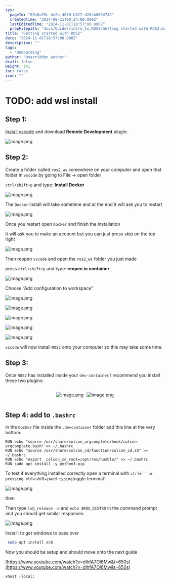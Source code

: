 ```yaml
---
sys:
  pageId: "89e0a78c-4e2b-4070-b327-d28cb0694742"
  createdTime: "2024-08-21T00:24:00.000Z"
  lastEditedTime: "2024-11-01T18:57:00.000Z"
  propFilepath: "docs/Guides/intro_to_ROS2/Getting started with ROS2.md"
title: "Getting started with ROS2"
date: "2024-11-01T18:57:00.000Z"
description: ""
tags:
  - "Onboarding"
author: "Overridden author"
draft: false
weight: 141
toc: false
icon: ""
---
```


# TODO: add wsl install

## Step 1:

[Install vscode](https://code.visualstudio.com/download) and download **Remote Development** plugin:

![image.png](https://prod-files-secure.s3.us-west-2.amazonaws.com/d518164a-d88e-44d1-a4ee-3adb3bd8bce0/efb52993-1881-4a40-b95e-6f020334f022/image.png?X-Amz-Algorithm=AWS4-HMAC-SHA256&X-Amz-Content-Sha256=UNSIGNED-PAYLOAD&X-Amz-Credential=ASIAZI2LB4666N23CCLM%2F20250414%2Fus-west-2%2Fs3%2Faws4_request&X-Amz-Date=20250414T081224Z&X-Amz-Expires=3600&X-Amz-Security-Token=IQoJb3JpZ2luX2VjEIf%2F%2F%2F%2F%2F%2F%2F%2F%2F%2FwEaCXVzLXdlc3QtMiJHMEUCIFQ4gcDYhL8XeCODoDF1L2UHQ7%2BOt9TnITFlfOjRURwnAiEAgd7pGAUWjdngZU4lVpzgZKYc3CZIsgY2chcuSQw3UBYq%2FwMIEBAAGgw2Mzc0MjMxODM4MDUiDBBxVYmXv2aH8s86zyrcA%2FvxRTXiTFUt3C7VifTGEJfbt4rcU8%2BYbRZ6lb1c3hGhGRmmFIQ%2BlW6qNgf8v0zm63QBUcA3nBCFDT67y4v1FPQvg8jFEFi0j79A2v0Pg1F8yQk8kZYKab6RThTP0p8VArd9uwcL41fT5DUMLJnnTkgFgA%2FqcL2OcoVh1o%2BOxcg2CZqxwoLKBuV1CdWkY8IU6fPlbuHDFij6UgM9XlC3eMjknYk%2FN8cNJhXoN6UaXlBWhxhSC69eFqglXvj3rBgj7r6zEq1orB%2B5WOdPH%2F%2BHgRMrVlibcuypLsO9nNxvrRqZNSeRpg5nGZrMKBNT5HYyHJHHeyqzBYVIDrD%2BT7XJuR2AqMqd1fKe6qwRopka4X4vHxyqlRN1jOte705NSvi7uOyObdN%2F%2F4B04PDk98oFE80Q76FN8K5neNnABKwTVzEy%2BVHRpTzXS1oOpajuR%2BhCyrs8Tm%2BNWGAKPeue5e90Es1smRh3I6noeqgKGnhAJE8qxTWGYrqKq13ivKT0WDhk5DhksZPhqQQOD6130i7fkECCef6zrOC%2FwgFvlPM2KzRKjyQAqvQxtAk2YG8hM6JFMfctlbpN1CYBYv0F%2BAJUGbOXnWfKjN9uC8IUHdQ82VQn3N5e6KKO5z%2Be1R3UMNLj8r8GOqUBbhYf21Buc%2FPZurip6k5nc%2Fi74Ow4hQ63mhH810kQW5Hvi3Ln2DhENQEDI3AfYehpnbnQNGP2IWW1TKVCWyd1SXQ4dfQl3a63qVo8roijnm%2FGiU8%2FDOmaY7KRXV4DShFz0%2F8Ac%2Fa%2BY7J%2BQslO4fhaASJz05Wr1Xp%2FVLjxSLh%2FeEUtymaqmeQwNoJX%2FdXxdpdlQjE4wmPpjJkjf1yLQ7fzggCukbwI&X-Amz-Signature=b66f433d832bd36f393bb70c761c2daa188fa3f703813f3a06c04a506b42aabd&X-Amz-SignedHeaders=host&x-id=GetObject)

## Step 2:

Create a folder called `ros2_ws` somewhere on your computer and open that folder in `vscode` by going to File → open folder 

`ctrl+shift+p` and type: **Install Docker**

![image.png](https://prod-files-secure.s3.us-west-2.amazonaws.com/d518164a-d88e-44d1-a4ee-3adb3bd8bce0/2269dc0e-1cd5-47ff-bceb-c04ad9b2eab0/image.png?X-Amz-Algorithm=AWS4-HMAC-SHA256&X-Amz-Content-Sha256=UNSIGNED-PAYLOAD&X-Amz-Credential=ASIAZI2LB4666N23CCLM%2F20250414%2Fus-west-2%2Fs3%2Faws4_request&X-Amz-Date=20250414T081224Z&X-Amz-Expires=3600&X-Amz-Security-Token=IQoJb3JpZ2luX2VjEIf%2F%2F%2F%2F%2F%2F%2F%2F%2F%2FwEaCXVzLXdlc3QtMiJHMEUCIFQ4gcDYhL8XeCODoDF1L2UHQ7%2BOt9TnITFlfOjRURwnAiEAgd7pGAUWjdngZU4lVpzgZKYc3CZIsgY2chcuSQw3UBYq%2FwMIEBAAGgw2Mzc0MjMxODM4MDUiDBBxVYmXv2aH8s86zyrcA%2FvxRTXiTFUt3C7VifTGEJfbt4rcU8%2BYbRZ6lb1c3hGhGRmmFIQ%2BlW6qNgf8v0zm63QBUcA3nBCFDT67y4v1FPQvg8jFEFi0j79A2v0Pg1F8yQk8kZYKab6RThTP0p8VArd9uwcL41fT5DUMLJnnTkgFgA%2FqcL2OcoVh1o%2BOxcg2CZqxwoLKBuV1CdWkY8IU6fPlbuHDFij6UgM9XlC3eMjknYk%2FN8cNJhXoN6UaXlBWhxhSC69eFqglXvj3rBgj7r6zEq1orB%2B5WOdPH%2F%2BHgRMrVlibcuypLsO9nNxvrRqZNSeRpg5nGZrMKBNT5HYyHJHHeyqzBYVIDrD%2BT7XJuR2AqMqd1fKe6qwRopka4X4vHxyqlRN1jOte705NSvi7uOyObdN%2F%2F4B04PDk98oFE80Q76FN8K5neNnABKwTVzEy%2BVHRpTzXS1oOpajuR%2BhCyrs8Tm%2BNWGAKPeue5e90Es1smRh3I6noeqgKGnhAJE8qxTWGYrqKq13ivKT0WDhk5DhksZPhqQQOD6130i7fkECCef6zrOC%2FwgFvlPM2KzRKjyQAqvQxtAk2YG8hM6JFMfctlbpN1CYBYv0F%2BAJUGbOXnWfKjN9uC8IUHdQ82VQn3N5e6KKO5z%2Be1R3UMNLj8r8GOqUBbhYf21Buc%2FPZurip6k5nc%2Fi74Ow4hQ63mhH810kQW5Hvi3Ln2DhENQEDI3AfYehpnbnQNGP2IWW1TKVCWyd1SXQ4dfQl3a63qVo8roijnm%2FGiU8%2FDOmaY7KRXV4DShFz0%2F8Ac%2Fa%2BY7J%2BQslO4fhaASJz05Wr1Xp%2FVLjxSLh%2FeEUtymaqmeQwNoJX%2FdXxdpdlQjE4wmPpjJkjf1yLQ7fzggCukbwI&X-Amz-Signature=0eab12d3512f8931137b63048b7adabceb81bccbb48c31599b9031de2027256a&X-Amz-SignedHeaders=host&x-id=GetObject)

The `Docker` install will take sometime and at the end it will ask you to restart

![image.png](https://prod-files-secure.s3.us-west-2.amazonaws.com/d518164a-d88e-44d1-a4ee-3adb3bd8bce0/ed233f78-be33-4b1f-b89c-9c346c0e961e/image.png?X-Amz-Algorithm=AWS4-HMAC-SHA256&X-Amz-Content-Sha256=UNSIGNED-PAYLOAD&X-Amz-Credential=ASIAZI2LB4666N23CCLM%2F20250414%2Fus-west-2%2Fs3%2Faws4_request&X-Amz-Date=20250414T081224Z&X-Amz-Expires=3600&X-Amz-Security-Token=IQoJb3JpZ2luX2VjEIf%2F%2F%2F%2F%2F%2F%2F%2F%2F%2FwEaCXVzLXdlc3QtMiJHMEUCIFQ4gcDYhL8XeCODoDF1L2UHQ7%2BOt9TnITFlfOjRURwnAiEAgd7pGAUWjdngZU4lVpzgZKYc3CZIsgY2chcuSQw3UBYq%2FwMIEBAAGgw2Mzc0MjMxODM4MDUiDBBxVYmXv2aH8s86zyrcA%2FvxRTXiTFUt3C7VifTGEJfbt4rcU8%2BYbRZ6lb1c3hGhGRmmFIQ%2BlW6qNgf8v0zm63QBUcA3nBCFDT67y4v1FPQvg8jFEFi0j79A2v0Pg1F8yQk8kZYKab6RThTP0p8VArd9uwcL41fT5DUMLJnnTkgFgA%2FqcL2OcoVh1o%2BOxcg2CZqxwoLKBuV1CdWkY8IU6fPlbuHDFij6UgM9XlC3eMjknYk%2FN8cNJhXoN6UaXlBWhxhSC69eFqglXvj3rBgj7r6zEq1orB%2B5WOdPH%2F%2BHgRMrVlibcuypLsO9nNxvrRqZNSeRpg5nGZrMKBNT5HYyHJHHeyqzBYVIDrD%2BT7XJuR2AqMqd1fKe6qwRopka4X4vHxyqlRN1jOte705NSvi7uOyObdN%2F%2F4B04PDk98oFE80Q76FN8K5neNnABKwTVzEy%2BVHRpTzXS1oOpajuR%2BhCyrs8Tm%2BNWGAKPeue5e90Es1smRh3I6noeqgKGnhAJE8qxTWGYrqKq13ivKT0WDhk5DhksZPhqQQOD6130i7fkECCef6zrOC%2FwgFvlPM2KzRKjyQAqvQxtAk2YG8hM6JFMfctlbpN1CYBYv0F%2BAJUGbOXnWfKjN9uC8IUHdQ82VQn3N5e6KKO5z%2Be1R3UMNLj8r8GOqUBbhYf21Buc%2FPZurip6k5nc%2Fi74Ow4hQ63mhH810kQW5Hvi3Ln2DhENQEDI3AfYehpnbnQNGP2IWW1TKVCWyd1SXQ4dfQl3a63qVo8roijnm%2FGiU8%2FDOmaY7KRXV4DShFz0%2F8Ac%2Fa%2BY7J%2BQslO4fhaASJz05Wr1Xp%2FVLjxSLh%2FeEUtymaqmeQwNoJX%2FdXxdpdlQjE4wmPpjJkjf1yLQ7fzggCukbwI&X-Amz-Signature=acc8b12a1c6609210f49951394bccab2748405c1581cc0a06b1dd5df75bf3bb3&X-Amz-SignedHeaders=host&x-id=GetObject)

Once you restart open `Docker` and finish the installation

It will ask you to make an account but you can just press skip on the top right

![image.png](https://prod-files-secure.s3.us-west-2.amazonaws.com/d518164a-d88e-44d1-a4ee-3adb3bd8bce0/21010ad9-1659-4fd9-9f59-9932a09b2a3d/image.png?X-Amz-Algorithm=AWS4-HMAC-SHA256&X-Amz-Content-Sha256=UNSIGNED-PAYLOAD&X-Amz-Credential=ASIAZI2LB4666N23CCLM%2F20250414%2Fus-west-2%2Fs3%2Faws4_request&X-Amz-Date=20250414T081224Z&X-Amz-Expires=3600&X-Amz-Security-Token=IQoJb3JpZ2luX2VjEIf%2F%2F%2F%2F%2F%2F%2F%2F%2F%2FwEaCXVzLXdlc3QtMiJHMEUCIFQ4gcDYhL8XeCODoDF1L2UHQ7%2BOt9TnITFlfOjRURwnAiEAgd7pGAUWjdngZU4lVpzgZKYc3CZIsgY2chcuSQw3UBYq%2FwMIEBAAGgw2Mzc0MjMxODM4MDUiDBBxVYmXv2aH8s86zyrcA%2FvxRTXiTFUt3C7VifTGEJfbt4rcU8%2BYbRZ6lb1c3hGhGRmmFIQ%2BlW6qNgf8v0zm63QBUcA3nBCFDT67y4v1FPQvg8jFEFi0j79A2v0Pg1F8yQk8kZYKab6RThTP0p8VArd9uwcL41fT5DUMLJnnTkgFgA%2FqcL2OcoVh1o%2BOxcg2CZqxwoLKBuV1CdWkY8IU6fPlbuHDFij6UgM9XlC3eMjknYk%2FN8cNJhXoN6UaXlBWhxhSC69eFqglXvj3rBgj7r6zEq1orB%2B5WOdPH%2F%2BHgRMrVlibcuypLsO9nNxvrRqZNSeRpg5nGZrMKBNT5HYyHJHHeyqzBYVIDrD%2BT7XJuR2AqMqd1fKe6qwRopka4X4vHxyqlRN1jOte705NSvi7uOyObdN%2F%2F4B04PDk98oFE80Q76FN8K5neNnABKwTVzEy%2BVHRpTzXS1oOpajuR%2BhCyrs8Tm%2BNWGAKPeue5e90Es1smRh3I6noeqgKGnhAJE8qxTWGYrqKq13ivKT0WDhk5DhksZPhqQQOD6130i7fkECCef6zrOC%2FwgFvlPM2KzRKjyQAqvQxtAk2YG8hM6JFMfctlbpN1CYBYv0F%2BAJUGbOXnWfKjN9uC8IUHdQ82VQn3N5e6KKO5z%2Be1R3UMNLj8r8GOqUBbhYf21Buc%2FPZurip6k5nc%2Fi74Ow4hQ63mhH810kQW5Hvi3Ln2DhENQEDI3AfYehpnbnQNGP2IWW1TKVCWyd1SXQ4dfQl3a63qVo8roijnm%2FGiU8%2FDOmaY7KRXV4DShFz0%2F8Ac%2Fa%2BY7J%2BQslO4fhaASJz05Wr1Xp%2FVLjxSLh%2FeEUtymaqmeQwNoJX%2FdXxdpdlQjE4wmPpjJkjf1yLQ7fzggCukbwI&X-Amz-Signature=281d2e2b16b8ac30f3dc14e95cd68d1be00c8f23a12348db159873754d63407e&X-Amz-SignedHeaders=host&x-id=GetObject)

Then reopen `vscode` and open the `ros2_ws` folder you just made

press `ctrl+shift+p` and type: **reopen in container**

![image.png](https://prod-files-secure.s3.us-west-2.amazonaws.com/d518164a-d88e-44d1-a4ee-3adb3bd8bce0/4e93b8c2-41ad-488c-8095-c74205196118/image.png?X-Amz-Algorithm=AWS4-HMAC-SHA256&X-Amz-Content-Sha256=UNSIGNED-PAYLOAD&X-Amz-Credential=ASIAZI2LB4666N23CCLM%2F20250414%2Fus-west-2%2Fs3%2Faws4_request&X-Amz-Date=20250414T081224Z&X-Amz-Expires=3600&X-Amz-Security-Token=IQoJb3JpZ2luX2VjEIf%2F%2F%2F%2F%2F%2F%2F%2F%2F%2FwEaCXVzLXdlc3QtMiJHMEUCIFQ4gcDYhL8XeCODoDF1L2UHQ7%2BOt9TnITFlfOjRURwnAiEAgd7pGAUWjdngZU4lVpzgZKYc3CZIsgY2chcuSQw3UBYq%2FwMIEBAAGgw2Mzc0MjMxODM4MDUiDBBxVYmXv2aH8s86zyrcA%2FvxRTXiTFUt3C7VifTGEJfbt4rcU8%2BYbRZ6lb1c3hGhGRmmFIQ%2BlW6qNgf8v0zm63QBUcA3nBCFDT67y4v1FPQvg8jFEFi0j79A2v0Pg1F8yQk8kZYKab6RThTP0p8VArd9uwcL41fT5DUMLJnnTkgFgA%2FqcL2OcoVh1o%2BOxcg2CZqxwoLKBuV1CdWkY8IU6fPlbuHDFij6UgM9XlC3eMjknYk%2FN8cNJhXoN6UaXlBWhxhSC69eFqglXvj3rBgj7r6zEq1orB%2B5WOdPH%2F%2BHgRMrVlibcuypLsO9nNxvrRqZNSeRpg5nGZrMKBNT5HYyHJHHeyqzBYVIDrD%2BT7XJuR2AqMqd1fKe6qwRopka4X4vHxyqlRN1jOte705NSvi7uOyObdN%2F%2F4B04PDk98oFE80Q76FN8K5neNnABKwTVzEy%2BVHRpTzXS1oOpajuR%2BhCyrs8Tm%2BNWGAKPeue5e90Es1smRh3I6noeqgKGnhAJE8qxTWGYrqKq13ivKT0WDhk5DhksZPhqQQOD6130i7fkECCef6zrOC%2FwgFvlPM2KzRKjyQAqvQxtAk2YG8hM6JFMfctlbpN1CYBYv0F%2BAJUGbOXnWfKjN9uC8IUHdQ82VQn3N5e6KKO5z%2Be1R3UMNLj8r8GOqUBbhYf21Buc%2FPZurip6k5nc%2Fi74Ow4hQ63mhH810kQW5Hvi3Ln2DhENQEDI3AfYehpnbnQNGP2IWW1TKVCWyd1SXQ4dfQl3a63qVo8roijnm%2FGiU8%2FDOmaY7KRXV4DShFz0%2F8Ac%2Fa%2BY7J%2BQslO4fhaASJz05Wr1Xp%2FVLjxSLh%2FeEUtymaqmeQwNoJX%2FdXxdpdlQjE4wmPpjJkjf1yLQ7fzggCukbwI&X-Amz-Signature=ec0a073a143e413029445bf76d1cf1657549e4346691efa8badc95e79b89ffa9&X-Amz-SignedHeaders=host&x-id=GetObject)

Choose “Add configuration to workspace”

![image.png](https://prod-files-secure.s3.us-west-2.amazonaws.com/d518164a-d88e-44d1-a4ee-3adb3bd8bce0/9560b282-5060-4989-ba37-97e7b2c22476/image.png?X-Amz-Algorithm=AWS4-HMAC-SHA256&X-Amz-Content-Sha256=UNSIGNED-PAYLOAD&X-Amz-Credential=ASIAZI2LB4666N23CCLM%2F20250414%2Fus-west-2%2Fs3%2Faws4_request&X-Amz-Date=20250414T081224Z&X-Amz-Expires=3600&X-Amz-Security-Token=IQoJb3JpZ2luX2VjEIf%2F%2F%2F%2F%2F%2F%2F%2F%2F%2FwEaCXVzLXdlc3QtMiJHMEUCIFQ4gcDYhL8XeCODoDF1L2UHQ7%2BOt9TnITFlfOjRURwnAiEAgd7pGAUWjdngZU4lVpzgZKYc3CZIsgY2chcuSQw3UBYq%2FwMIEBAAGgw2Mzc0MjMxODM4MDUiDBBxVYmXv2aH8s86zyrcA%2FvxRTXiTFUt3C7VifTGEJfbt4rcU8%2BYbRZ6lb1c3hGhGRmmFIQ%2BlW6qNgf8v0zm63QBUcA3nBCFDT67y4v1FPQvg8jFEFi0j79A2v0Pg1F8yQk8kZYKab6RThTP0p8VArd9uwcL41fT5DUMLJnnTkgFgA%2FqcL2OcoVh1o%2BOxcg2CZqxwoLKBuV1CdWkY8IU6fPlbuHDFij6UgM9XlC3eMjknYk%2FN8cNJhXoN6UaXlBWhxhSC69eFqglXvj3rBgj7r6zEq1orB%2B5WOdPH%2F%2BHgRMrVlibcuypLsO9nNxvrRqZNSeRpg5nGZrMKBNT5HYyHJHHeyqzBYVIDrD%2BT7XJuR2AqMqd1fKe6qwRopka4X4vHxyqlRN1jOte705NSvi7uOyObdN%2F%2F4B04PDk98oFE80Q76FN8K5neNnABKwTVzEy%2BVHRpTzXS1oOpajuR%2BhCyrs8Tm%2BNWGAKPeue5e90Es1smRh3I6noeqgKGnhAJE8qxTWGYrqKq13ivKT0WDhk5DhksZPhqQQOD6130i7fkECCef6zrOC%2FwgFvlPM2KzRKjyQAqvQxtAk2YG8hM6JFMfctlbpN1CYBYv0F%2BAJUGbOXnWfKjN9uC8IUHdQ82VQn3N5e6KKO5z%2Be1R3UMNLj8r8GOqUBbhYf21Buc%2FPZurip6k5nc%2Fi74Ow4hQ63mhH810kQW5Hvi3Ln2DhENQEDI3AfYehpnbnQNGP2IWW1TKVCWyd1SXQ4dfQl3a63qVo8roijnm%2FGiU8%2FDOmaY7KRXV4DShFz0%2F8Ac%2Fa%2BY7J%2BQslO4fhaASJz05Wr1Xp%2FVLjxSLh%2FeEUtymaqmeQwNoJX%2FdXxdpdlQjE4wmPpjJkjf1yLQ7fzggCukbwI&X-Amz-Signature=927f20b72f1d8e0fc468d27e6b02a3ff778a744a797571a9506a696e32a468c3&X-Amz-SignedHeaders=host&x-id=GetObject)

![image.png](https://prod-files-secure.s3.us-west-2.amazonaws.com/d518164a-d88e-44d1-a4ee-3adb3bd8bce0/2ee63f81-886b-48e8-a553-dc6e5eac99e4/image.png?X-Amz-Algorithm=AWS4-HMAC-SHA256&X-Amz-Content-Sha256=UNSIGNED-PAYLOAD&X-Amz-Credential=ASIAZI2LB4666N23CCLM%2F20250414%2Fus-west-2%2Fs3%2Faws4_request&X-Amz-Date=20250414T081224Z&X-Amz-Expires=3600&X-Amz-Security-Token=IQoJb3JpZ2luX2VjEIf%2F%2F%2F%2F%2F%2F%2F%2F%2F%2FwEaCXVzLXdlc3QtMiJHMEUCIFQ4gcDYhL8XeCODoDF1L2UHQ7%2BOt9TnITFlfOjRURwnAiEAgd7pGAUWjdngZU4lVpzgZKYc3CZIsgY2chcuSQw3UBYq%2FwMIEBAAGgw2Mzc0MjMxODM4MDUiDBBxVYmXv2aH8s86zyrcA%2FvxRTXiTFUt3C7VifTGEJfbt4rcU8%2BYbRZ6lb1c3hGhGRmmFIQ%2BlW6qNgf8v0zm63QBUcA3nBCFDT67y4v1FPQvg8jFEFi0j79A2v0Pg1F8yQk8kZYKab6RThTP0p8VArd9uwcL41fT5DUMLJnnTkgFgA%2FqcL2OcoVh1o%2BOxcg2CZqxwoLKBuV1CdWkY8IU6fPlbuHDFij6UgM9XlC3eMjknYk%2FN8cNJhXoN6UaXlBWhxhSC69eFqglXvj3rBgj7r6zEq1orB%2B5WOdPH%2F%2BHgRMrVlibcuypLsO9nNxvrRqZNSeRpg5nGZrMKBNT5HYyHJHHeyqzBYVIDrD%2BT7XJuR2AqMqd1fKe6qwRopka4X4vHxyqlRN1jOte705NSvi7uOyObdN%2F%2F4B04PDk98oFE80Q76FN8K5neNnABKwTVzEy%2BVHRpTzXS1oOpajuR%2BhCyrs8Tm%2BNWGAKPeue5e90Es1smRh3I6noeqgKGnhAJE8qxTWGYrqKq13ivKT0WDhk5DhksZPhqQQOD6130i7fkECCef6zrOC%2FwgFvlPM2KzRKjyQAqvQxtAk2YG8hM6JFMfctlbpN1CYBYv0F%2BAJUGbOXnWfKjN9uC8IUHdQ82VQn3N5e6KKO5z%2Be1R3UMNLj8r8GOqUBbhYf21Buc%2FPZurip6k5nc%2Fi74Ow4hQ63mhH810kQW5Hvi3Ln2DhENQEDI3AfYehpnbnQNGP2IWW1TKVCWyd1SXQ4dfQl3a63qVo8roijnm%2FGiU8%2FDOmaY7KRXV4DShFz0%2F8Ac%2Fa%2BY7J%2BQslO4fhaASJz05Wr1Xp%2FVLjxSLh%2FeEUtymaqmeQwNoJX%2FdXxdpdlQjE4wmPpjJkjf1yLQ7fzggCukbwI&X-Amz-Signature=b9636900c73f7ad2ed066d939440bcaf7c20fca1323d4b290edb530fb363bbc1&X-Amz-SignedHeaders=host&x-id=GetObject)

![image.png](https://prod-files-secure.s3.us-west-2.amazonaws.com/d518164a-d88e-44d1-a4ee-3adb3bd8bce0/ae1580b2-b048-407e-aed9-b584224a7a04/image.png?X-Amz-Algorithm=AWS4-HMAC-SHA256&X-Amz-Content-Sha256=UNSIGNED-PAYLOAD&X-Amz-Credential=ASIAZI2LB4666N23CCLM%2F20250414%2Fus-west-2%2Fs3%2Faws4_request&X-Amz-Date=20250414T081224Z&X-Amz-Expires=3600&X-Amz-Security-Token=IQoJb3JpZ2luX2VjEIf%2F%2F%2F%2F%2F%2F%2F%2F%2F%2FwEaCXVzLXdlc3QtMiJHMEUCIFQ4gcDYhL8XeCODoDF1L2UHQ7%2BOt9TnITFlfOjRURwnAiEAgd7pGAUWjdngZU4lVpzgZKYc3CZIsgY2chcuSQw3UBYq%2FwMIEBAAGgw2Mzc0MjMxODM4MDUiDBBxVYmXv2aH8s86zyrcA%2FvxRTXiTFUt3C7VifTGEJfbt4rcU8%2BYbRZ6lb1c3hGhGRmmFIQ%2BlW6qNgf8v0zm63QBUcA3nBCFDT67y4v1FPQvg8jFEFi0j79A2v0Pg1F8yQk8kZYKab6RThTP0p8VArd9uwcL41fT5DUMLJnnTkgFgA%2FqcL2OcoVh1o%2BOxcg2CZqxwoLKBuV1CdWkY8IU6fPlbuHDFij6UgM9XlC3eMjknYk%2FN8cNJhXoN6UaXlBWhxhSC69eFqglXvj3rBgj7r6zEq1orB%2B5WOdPH%2F%2BHgRMrVlibcuypLsO9nNxvrRqZNSeRpg5nGZrMKBNT5HYyHJHHeyqzBYVIDrD%2BT7XJuR2AqMqd1fKe6qwRopka4X4vHxyqlRN1jOte705NSvi7uOyObdN%2F%2F4B04PDk98oFE80Q76FN8K5neNnABKwTVzEy%2BVHRpTzXS1oOpajuR%2BhCyrs8Tm%2BNWGAKPeue5e90Es1smRh3I6noeqgKGnhAJE8qxTWGYrqKq13ivKT0WDhk5DhksZPhqQQOD6130i7fkECCef6zrOC%2FwgFvlPM2KzRKjyQAqvQxtAk2YG8hM6JFMfctlbpN1CYBYv0F%2BAJUGbOXnWfKjN9uC8IUHdQ82VQn3N5e6KKO5z%2Be1R3UMNLj8r8GOqUBbhYf21Buc%2FPZurip6k5nc%2Fi74Ow4hQ63mhH810kQW5Hvi3Ln2DhENQEDI3AfYehpnbnQNGP2IWW1TKVCWyd1SXQ4dfQl3a63qVo8roijnm%2FGiU8%2FDOmaY7KRXV4DShFz0%2F8Ac%2Fa%2BY7J%2BQslO4fhaASJz05Wr1Xp%2FVLjxSLh%2FeEUtymaqmeQwNoJX%2FdXxdpdlQjE4wmPpjJkjf1yLQ7fzggCukbwI&X-Amz-Signature=e4dad36b1e3cc95f701a24de4a585d83cc266c03ac20cce60664692962ea3c31&X-Amz-SignedHeaders=host&x-id=GetObject)

![image.png](https://prod-files-secure.s3.us-west-2.amazonaws.com/d518164a-d88e-44d1-a4ee-3adb3bd8bce0/53255b28-f75e-430f-b9e3-c0ac8577e42b/image.png?X-Amz-Algorithm=AWS4-HMAC-SHA256&X-Amz-Content-Sha256=UNSIGNED-PAYLOAD&X-Amz-Credential=ASIAZI2LB4666N23CCLM%2F20250414%2Fus-west-2%2Fs3%2Faws4_request&X-Amz-Date=20250414T081224Z&X-Amz-Expires=3600&X-Amz-Security-Token=IQoJb3JpZ2luX2VjEIf%2F%2F%2F%2F%2F%2F%2F%2F%2F%2FwEaCXVzLXdlc3QtMiJHMEUCIFQ4gcDYhL8XeCODoDF1L2UHQ7%2BOt9TnITFlfOjRURwnAiEAgd7pGAUWjdngZU4lVpzgZKYc3CZIsgY2chcuSQw3UBYq%2FwMIEBAAGgw2Mzc0MjMxODM4MDUiDBBxVYmXv2aH8s86zyrcA%2FvxRTXiTFUt3C7VifTGEJfbt4rcU8%2BYbRZ6lb1c3hGhGRmmFIQ%2BlW6qNgf8v0zm63QBUcA3nBCFDT67y4v1FPQvg8jFEFi0j79A2v0Pg1F8yQk8kZYKab6RThTP0p8VArd9uwcL41fT5DUMLJnnTkgFgA%2FqcL2OcoVh1o%2BOxcg2CZqxwoLKBuV1CdWkY8IU6fPlbuHDFij6UgM9XlC3eMjknYk%2FN8cNJhXoN6UaXlBWhxhSC69eFqglXvj3rBgj7r6zEq1orB%2B5WOdPH%2F%2BHgRMrVlibcuypLsO9nNxvrRqZNSeRpg5nGZrMKBNT5HYyHJHHeyqzBYVIDrD%2BT7XJuR2AqMqd1fKe6qwRopka4X4vHxyqlRN1jOte705NSvi7uOyObdN%2F%2F4B04PDk98oFE80Q76FN8K5neNnABKwTVzEy%2BVHRpTzXS1oOpajuR%2BhCyrs8Tm%2BNWGAKPeue5e90Es1smRh3I6noeqgKGnhAJE8qxTWGYrqKq13ivKT0WDhk5DhksZPhqQQOD6130i7fkECCef6zrOC%2FwgFvlPM2KzRKjyQAqvQxtAk2YG8hM6JFMfctlbpN1CYBYv0F%2BAJUGbOXnWfKjN9uC8IUHdQ82VQn3N5e6KKO5z%2Be1R3UMNLj8r8GOqUBbhYf21Buc%2FPZurip6k5nc%2Fi74Ow4hQ63mhH810kQW5Hvi3Ln2DhENQEDI3AfYehpnbnQNGP2IWW1TKVCWyd1SXQ4dfQl3a63qVo8roijnm%2FGiU8%2FDOmaY7KRXV4DShFz0%2F8Ac%2Fa%2BY7J%2BQslO4fhaASJz05Wr1Xp%2FVLjxSLh%2FeEUtymaqmeQwNoJX%2FdXxdpdlQjE4wmPpjJkjf1yLQ7fzggCukbwI&X-Amz-Signature=020d8710697d74d22fa817b3075bf4e0f35751967e52350c4d99ca1489390d0d&X-Amz-SignedHeaders=host&x-id=GetObject)

![image.png](https://prod-files-secure.s3.us-west-2.amazonaws.com/d518164a-d88e-44d1-a4ee-3adb3bd8bce0/7c562767-5af9-4ffb-97d1-327bcdf4ee00/image.png?X-Amz-Algorithm=AWS4-HMAC-SHA256&X-Amz-Content-Sha256=UNSIGNED-PAYLOAD&X-Amz-Credential=ASIAZI2LB4666N23CCLM%2F20250414%2Fus-west-2%2Fs3%2Faws4_request&X-Amz-Date=20250414T081224Z&X-Amz-Expires=3600&X-Amz-Security-Token=IQoJb3JpZ2luX2VjEIf%2F%2F%2F%2F%2F%2F%2F%2F%2F%2FwEaCXVzLXdlc3QtMiJHMEUCIFQ4gcDYhL8XeCODoDF1L2UHQ7%2BOt9TnITFlfOjRURwnAiEAgd7pGAUWjdngZU4lVpzgZKYc3CZIsgY2chcuSQw3UBYq%2FwMIEBAAGgw2Mzc0MjMxODM4MDUiDBBxVYmXv2aH8s86zyrcA%2FvxRTXiTFUt3C7VifTGEJfbt4rcU8%2BYbRZ6lb1c3hGhGRmmFIQ%2BlW6qNgf8v0zm63QBUcA3nBCFDT67y4v1FPQvg8jFEFi0j79A2v0Pg1F8yQk8kZYKab6RThTP0p8VArd9uwcL41fT5DUMLJnnTkgFgA%2FqcL2OcoVh1o%2BOxcg2CZqxwoLKBuV1CdWkY8IU6fPlbuHDFij6UgM9XlC3eMjknYk%2FN8cNJhXoN6UaXlBWhxhSC69eFqglXvj3rBgj7r6zEq1orB%2B5WOdPH%2F%2BHgRMrVlibcuypLsO9nNxvrRqZNSeRpg5nGZrMKBNT5HYyHJHHeyqzBYVIDrD%2BT7XJuR2AqMqd1fKe6qwRopka4X4vHxyqlRN1jOte705NSvi7uOyObdN%2F%2F4B04PDk98oFE80Q76FN8K5neNnABKwTVzEy%2BVHRpTzXS1oOpajuR%2BhCyrs8Tm%2BNWGAKPeue5e90Es1smRh3I6noeqgKGnhAJE8qxTWGYrqKq13ivKT0WDhk5DhksZPhqQQOD6130i7fkECCef6zrOC%2FwgFvlPM2KzRKjyQAqvQxtAk2YG8hM6JFMfctlbpN1CYBYv0F%2BAJUGbOXnWfKjN9uC8IUHdQ82VQn3N5e6KKO5z%2Be1R3UMNLj8r8GOqUBbhYf21Buc%2FPZurip6k5nc%2Fi74Ow4hQ63mhH810kQW5Hvi3Ln2DhENQEDI3AfYehpnbnQNGP2IWW1TKVCWyd1SXQ4dfQl3a63qVo8roijnm%2FGiU8%2FDOmaY7KRXV4DShFz0%2F8Ac%2Fa%2BY7J%2BQslO4fhaASJz05Wr1Xp%2FVLjxSLh%2FeEUtymaqmeQwNoJX%2FdXxdpdlQjE4wmPpjJkjf1yLQ7fzggCukbwI&X-Amz-Signature=210744ee2ff21664feb08a8bb7abc863e8969cbf7fec4c8e89bda6ea5755d160&X-Amz-SignedHeaders=host&x-id=GetObject)

`vscode` will now install `ROS2` onto your computer so this may take some time.

## Step 3:

Once `ROS2` has installed inside your `dev-container` I recommend you install these two plugins:

<div style="display: flex;flex-direction: row; column-gap:10px; max-width: 630px;justify-content: center;">
<div>

![image.png](https://prod-files-secure.s3.us-west-2.amazonaws.com/d518164a-d88e-44d1-a4ee-3adb3bd8bce0/3fc3d550-5a54-4ba1-ba6b-faa01cdb7369/image.png?X-Amz-Algorithm=AWS4-HMAC-SHA256&X-Amz-Content-Sha256=UNSIGNED-PAYLOAD&X-Amz-Credential=ASIAZI2LB466Z4P73YU6%2F20250414%2Fus-west-2%2Fs3%2Faws4_request&X-Amz-Date=20250414T081225Z&X-Amz-Expires=3600&X-Amz-Security-Token=IQoJb3JpZ2luX2VjEIf%2F%2F%2F%2F%2F%2F%2F%2F%2F%2FwEaCXVzLXdlc3QtMiJHMEUCICtabI02SFpFPYcUYSs9HKPb98OmR31Jmz%2BuKlHjt0xHAiEAlIQ5osstwW4QUbffCWGwHLBrKk8qv24HYfcQqeIa7qsq%2FwMIEBAAGgw2Mzc0MjMxODM4MDUiDCne%2FezMRJvTIKRpMircA%2FOsaduLYyERU%2BgTZth%2B9nsyKvbVECYUMe3vtANGm0zzrkhcqst0wglRW8juLR4OvjD0XHcFXhOOpSLyf36ZQcb%2BPbsWcgXjTuosb6dIN8dhcq8D5tDrQEX7F8%2B%2F%2Fft%2BfZ1tTSBJmU2hvacHhJNhHM1YZK7Z1BQDGf9WQydHrugsbtNhEalZWPUyLrcscInbhtOMi2U2hu4ZNyetyJ6UulavC1D%2BLs%2F0p9Yu4wtHeOQsA4ip%2By%2Fy%2BJ97iIYYv9AQHTisRC%2BM1KTzCiGdmWun5k6kBYwAbWwecg2b3xgoINg6pD7WYdyCHQJ0isdFSLOZWDqceqM7uEs8A6OT4TCdlPY1QOZACG3vrfgVB3vvYyeJ0PGU0KzuG6IearZvWBOWbycW7UiMlFJxYGyKfv73UShP9s2q7Z4t2IaL1A%2FaeQmNJH3AgljA8EsnGIKujmZAYhh7Ilo6u4OzPXeQnECLkuF5m5YmDqv3U7wRxs3SBAhuQj6GOUspbCC88LEbA2RseKdrowE2abrr2z2Rzx9GsYmSYyP2Pzn8vN1QgUEfC20Nf%2FzOcA2S3tkpJWy9uIFLBdAlmttfkk3gmgLyGSQ27GpK9tg800gqjnfR7qtKdkJDloOQ3TOTZwu8HMlDMMbj8r8GOqUByo9bWFWO%2FNZbVngL82p3rqN7OK3G7a20W22YT3A56Z33wZ%2B9j36ooUUTs7rxEYjojEZy9G6fgLvLTQKggfuhjcUYKkXnS0AnkXXHmvCHroy8a0PuHymoMZpssmjV213Xxi3NcbF1GW3GufZEGhNoMrtXQ25DWL7SPWSD79HsnRfKpHv6N9vzV%2Fhvysig%2F1uFa2kd0QcmtGwpw3rfqLTJjHPquTnK&X-Amz-Signature=b72ef0becd130b151871b816527d6b9bb26a0004a7337d7e0328de69bed9b6a6&X-Amz-SignedHeaders=host&x-id=GetObject)

</div>
<div>

![image.png](https://prod-files-secure.s3.us-west-2.amazonaws.com/d518164a-d88e-44d1-a4ee-3adb3bd8bce0/d994cc66-13c2-4093-a5a3-f84cf4601a82/image.png?X-Amz-Algorithm=AWS4-HMAC-SHA256&X-Amz-Content-Sha256=UNSIGNED-PAYLOAD&X-Amz-Credential=ASIAZI2LB466XYKTVT74%2F20250414%2Fus-west-2%2Fs3%2Faws4_request&X-Amz-Date=20250414T081225Z&X-Amz-Expires=3600&X-Amz-Security-Token=IQoJb3JpZ2luX2VjEIf%2F%2F%2F%2F%2F%2F%2F%2F%2F%2FwEaCXVzLXdlc3QtMiJHMEUCIQDLoZSQW0e5dOlTj0Pl5V2SqoV4pWKyi6Ipw4Sk77C1BAIga4Lo5fvOzdXHpPTHX%2FARfOQgV1TNE%2BvaG%2BZ8mHS%2FNiEq%2FwMIEBAAGgw2Mzc0MjMxODM4MDUiDLMBKF7FNPmiaMEVWyrcA6%2B7QfLJd34uLvORd39Y2sCbHaAWFub%2Fby9yAJR%2BzVpoF%2Bh57kkxnv3JDCi%2Fjrg30uKSwb9AGFZLTyoJzBeDB424bp0sBoPYM4j4yqdlcK5LfPnrR7moRGkageoBS2SrF5L1gz%2FXHIINT5lEMONx7gDxg2PE9QAROYUO%2Bb%2BCWplxOWooxQhp3OUMWqjeL6xYjFIYC13CP3mUmqxY8sxjRcpsPezriqbRyRbLNQBqj7UhgQiu6OFQMit3KCl76UIDmGBbpfgOKYzsrrd9SOULUyonVu8YLEVPCtOBR39TY5SjRjyc8psmvhfjN6NA0mp2%2FnDbr2PqCgPKFfBLiSYjPvVyyJECvkpulZDQmGc%2Bv8FJ9CaHCuBd0Ycz%2FlFCuHKVRnUT7CxzZqe8XSsakrmF6JxDimeBe8qhYyvcBBthex%2BVhT4JEPCUbjB1%2BX%2FvJJR1ximvTobDraSfxHQyi5kvwRyVi0TPTijhkDfCb8MoslcVbTp535d5nkHT0kvSVwR1DQKViLOuXPh%2F3aKsKl6SyaYUY810FkS2Uek7Km1T1OIflYTdyOWX7g%2FAYY4PPy2gW%2F4qwTlKw%2BzR8iaGTDP13bEvaxplHTy%2BjSVq20SHzquI6L8nDsS6NS3yysaoMJbk8r8GOqUBk%2BVez0HcPJOcpHEVdu58I52DdkcntdycrC6Av%2By%2FcHKYC2xoU7gAsnLj6gYNtnUJ6zfBqWZ4%2FEhbLbZo4hAPvHxEo9SS%2FgomK3%2BK7xvdCfj5tIV5U4xo7N6hqCq1mecxMZTh5Z%2B826EMPuENVgbkNFkOIFPsDIWhOFepTmjS1Isoqb3uOffYj8kaAWNwy%2FKBYdZld2N4MNKVM3GKy%2FmEjKY9G5TG&X-Amz-Signature=b3ad82afc10cef22c055ff5592a51f0da3ce9c869db255909b995707e7263b0d&X-Amz-SignedHeaders=host&x-id=GetObject)

</div>
</div>

## Step 4: add to `.bashrc`

In the `Docker` file inside the `.devcontainer` folder add this line at the very bottom: 

```docker
RUN echo "source /usr/share/colcon_argcomplete/hook/colcon-argcomplete.bash" >> ~/.bashrc
RUN echo "source /usr/share/colcon_cd/function/colcon_cd.sh" >> ~/.bashrc
RUN echo "export _colcon_cd_root=/opt/ros/humble/" >> ~/.bashrc
RUN sudo apt install -y python3-pip 
```

To test if everything installed correctly open a terminal with `ctrl+`` or pressing `ctrl+shift+p` and typing `toggle terminal`:

![image.png](https://prod-files-secure.s3.us-west-2.amazonaws.com/d518164a-d88e-44d1-a4ee-3adb3bd8bce0/6a4943d8-b04e-4c02-9a58-775f3384d1a5/image.png?X-Amz-Algorithm=AWS4-HMAC-SHA256&X-Amz-Content-Sha256=UNSIGNED-PAYLOAD&X-Amz-Credential=ASIAZI2LB4666N23CCLM%2F20250414%2Fus-west-2%2Fs3%2Faws4_request&X-Amz-Date=20250414T081224Z&X-Amz-Expires=3600&X-Amz-Security-Token=IQoJb3JpZ2luX2VjEIf%2F%2F%2F%2F%2F%2F%2F%2F%2F%2FwEaCXVzLXdlc3QtMiJHMEUCIFQ4gcDYhL8XeCODoDF1L2UHQ7%2BOt9TnITFlfOjRURwnAiEAgd7pGAUWjdngZU4lVpzgZKYc3CZIsgY2chcuSQw3UBYq%2FwMIEBAAGgw2Mzc0MjMxODM4MDUiDBBxVYmXv2aH8s86zyrcA%2FvxRTXiTFUt3C7VifTGEJfbt4rcU8%2BYbRZ6lb1c3hGhGRmmFIQ%2BlW6qNgf8v0zm63QBUcA3nBCFDT67y4v1FPQvg8jFEFi0j79A2v0Pg1F8yQk8kZYKab6RThTP0p8VArd9uwcL41fT5DUMLJnnTkgFgA%2FqcL2OcoVh1o%2BOxcg2CZqxwoLKBuV1CdWkY8IU6fPlbuHDFij6UgM9XlC3eMjknYk%2FN8cNJhXoN6UaXlBWhxhSC69eFqglXvj3rBgj7r6zEq1orB%2B5WOdPH%2F%2BHgRMrVlibcuypLsO9nNxvrRqZNSeRpg5nGZrMKBNT5HYyHJHHeyqzBYVIDrD%2BT7XJuR2AqMqd1fKe6qwRopka4X4vHxyqlRN1jOte705NSvi7uOyObdN%2F%2F4B04PDk98oFE80Q76FN8K5neNnABKwTVzEy%2BVHRpTzXS1oOpajuR%2BhCyrs8Tm%2BNWGAKPeue5e90Es1smRh3I6noeqgKGnhAJE8qxTWGYrqKq13ivKT0WDhk5DhksZPhqQQOD6130i7fkECCef6zrOC%2FwgFvlPM2KzRKjyQAqvQxtAk2YG8hM6JFMfctlbpN1CYBYv0F%2BAJUGbOXnWfKjN9uC8IUHdQ82VQn3N5e6KKO5z%2Be1R3UMNLj8r8GOqUBbhYf21Buc%2FPZurip6k5nc%2Fi74Ow4hQ63mhH810kQW5Hvi3Ln2DhENQEDI3AfYehpnbnQNGP2IWW1TKVCWyd1SXQ4dfQl3a63qVo8roijnm%2FGiU8%2FDOmaY7KRXV4DShFz0%2F8Ac%2Fa%2BY7J%2BQslO4fhaASJz05Wr1Xp%2FVLjxSLh%2FeEUtymaqmeQwNoJX%2FdXxdpdlQjE4wmPpjJkjf1yLQ7fzggCukbwI&X-Amz-Signature=b3454b42cb73b58dc35c04568b2015d85e6e0c2aa26b5cf80ea3867755ab5ba7&X-Amz-SignedHeaders=host&x-id=GetObject)

then 

Then type `lsb_release -a` and `echo $ROS_DISTRO` in the command prompt and you should get similar responses:

![image.png](https://prod-files-secure.s3.us-west-2.amazonaws.com/d518164a-d88e-44d1-a4ee-3adb3bd8bce0/3e635dec-a805-4e85-8b9e-d000e5b71a4e/image.png?X-Amz-Algorithm=AWS4-HMAC-SHA256&X-Amz-Content-Sha256=UNSIGNED-PAYLOAD&X-Amz-Credential=ASIAZI2LB4666N23CCLM%2F20250414%2Fus-west-2%2Fs3%2Faws4_request&X-Amz-Date=20250414T081224Z&X-Amz-Expires=3600&X-Amz-Security-Token=IQoJb3JpZ2luX2VjEIf%2F%2F%2F%2F%2F%2F%2F%2F%2F%2FwEaCXVzLXdlc3QtMiJHMEUCIFQ4gcDYhL8XeCODoDF1L2UHQ7%2BOt9TnITFlfOjRURwnAiEAgd7pGAUWjdngZU4lVpzgZKYc3CZIsgY2chcuSQw3UBYq%2FwMIEBAAGgw2Mzc0MjMxODM4MDUiDBBxVYmXv2aH8s86zyrcA%2FvxRTXiTFUt3C7VifTGEJfbt4rcU8%2BYbRZ6lb1c3hGhGRmmFIQ%2BlW6qNgf8v0zm63QBUcA3nBCFDT67y4v1FPQvg8jFEFi0j79A2v0Pg1F8yQk8kZYKab6RThTP0p8VArd9uwcL41fT5DUMLJnnTkgFgA%2FqcL2OcoVh1o%2BOxcg2CZqxwoLKBuV1CdWkY8IU6fPlbuHDFij6UgM9XlC3eMjknYk%2FN8cNJhXoN6UaXlBWhxhSC69eFqglXvj3rBgj7r6zEq1orB%2B5WOdPH%2F%2BHgRMrVlibcuypLsO9nNxvrRqZNSeRpg5nGZrMKBNT5HYyHJHHeyqzBYVIDrD%2BT7XJuR2AqMqd1fKe6qwRopka4X4vHxyqlRN1jOte705NSvi7uOyObdN%2F%2F4B04PDk98oFE80Q76FN8K5neNnABKwTVzEy%2BVHRpTzXS1oOpajuR%2BhCyrs8Tm%2BNWGAKPeue5e90Es1smRh3I6noeqgKGnhAJE8qxTWGYrqKq13ivKT0WDhk5DhksZPhqQQOD6130i7fkECCef6zrOC%2FwgFvlPM2KzRKjyQAqvQxtAk2YG8hM6JFMfctlbpN1CYBYv0F%2BAJUGbOXnWfKjN9uC8IUHdQ82VQn3N5e6KKO5z%2Be1R3UMNLj8r8GOqUBbhYf21Buc%2FPZurip6k5nc%2Fi74Ow4hQ63mhH810kQW5Hvi3Ln2DhENQEDI3AfYehpnbnQNGP2IWW1TKVCWyd1SXQ4dfQl3a63qVo8roijnm%2FGiU8%2FDOmaY7KRXV4DShFz0%2F8Ac%2Fa%2BY7J%2BQslO4fhaASJz05Wr1Xp%2FVLjxSLh%2FeEUtymaqmeQwNoJX%2FdXxdpdlQjE4wmPpjJkjf1yLQ7fzggCukbwI&X-Amz-Signature=a281320d761d898f336c70eb5cf5ccd9c89a6622c29a2451e3d28db3d19e9c6a&X-Amz-SignedHeaders=host&x-id=GetObject)

Install:  to get windows to pass over

```bash
 sudo apt install xcb
```

Now you should be setup and should move onto the next guide 

[https://www.youtube.com/watch?v=dihfA7Ol6Mw&t=650s](https://www.youtube.com/watch?v=dihfA7Ol6Mw&t=650s)

```python
xhost +local:
```
